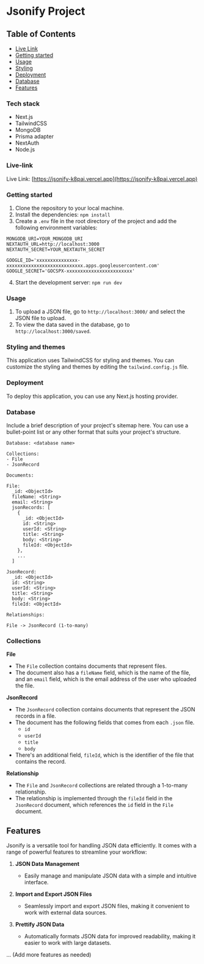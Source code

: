 # Jsonify Project

## Table of Contents

-   [Live Link](#live-link)
-   [Getting started](#getting-started)
-   [Usage](#usage)
-   [Styling](#styling)
-   [Deployment](#deployment)
-   [Database](#database)
-   [Features](#features)

### Tech stack

-   Next.js
-   TailwindCSS
-   MongoDB
-   Prisma adapter
-   NextAuth
-   Node.js

### Live-link

Live Link: [https://jsonify-k8pai.vercel.app](https://jsonify-k8pai.vercel.app)

### Getting started

1. Clone the repository to your local machine.
2. Install the dependencies: `npm install`
3. Create a `.env` file in the root directory of the project and add the following environment variables:

```
MONGODB_URI=YOUR_MONGODB_URI
NEXTAUTH_URL=http://localhost:3000
NEXTAUTH_SECRET=YOUR_NEXTAUTH_SECRET

GOOGLE_ID='xxxxxxxxxxxxxxx-xxxxxxxxxxxxxxxxxxxxxxxxxxxx.apps.googleusercontent.com'
GOOGLE_SECRET='GOCSPX-xxxxxxxxxxxxxxxxxxxxxxxx'
```

4. Start the development server: `npm run dev`

### Usage

1. To upload a JSON file, go to `http://localhost:3000/` and select the JSON file to upload.
2. To view the data saved in the database, go to `http://localhost:3000/saved`.

### Styling and themes

This application uses TailwindCSS for styling and themes. You can customize the styling and themes by editing the `tailwind.config.js` file.

### Deployment

To deploy this application, you can use any Next.js hosting provider.

### Database

Include a brief description of your project's sitemap here. You can use a bullet-point list or any other format that suits your project's structure.

```
Database: <database name>

Collections:
- File
- JsonRecord

Documents:

File:
  _id: <ObjectId>
  fileName: <String>
  email: <String>
  jsonRecords: [
    {
      _id: <ObjectId>
      id: <String>
      userId: <String>
      title: <String>
      body: <String>
      fileId: <ObjectId>
    },
    ...
  ]

JsonRecord:
  _id: <ObjectId>
  id: <String>
  userId: <String>
  title: <String>
  body: <String>
  fileId: <ObjectId>

Relationships:

File -> JsonRecord (1-to-many)
```

### Collections

**File**

-   The `File` collection contains documents that represent files.
-   The document also has a `fileName` field, which is the name of the file, and an `email` field, which is the email address of the user who uploaded the file.

**JsonRecord**

-   The `JsonRecord` collection contains documents that represent the JSON records in a file.
-   The document has the following fields that comes from each `.json` file.
    -   `id`
    -   `userId`
    -   `title`
    -   `body`
-   There's an additional field, `fileId`, which is the identifier of the file that contains the record.

**Relationship**

-   The `File` and `JsonRecord` collections are related through a 1-to-many relationship.
-   The relationship is implemented through the `fileId` field in the `JsonRecord` document, which references the `id` field in the `File` document.

## Features

Jsonify is a versatile tool for handling JSON data efficiently. It comes with a range of powerful features to streamline your workflow:

1. **JSON Data Management**

    - Easily manage and manipulate JSON data with a simple and intuitive interface.

2. **Import and Export JSON Files**

    - Seamlessly import and export JSON files, making it convenient to work with external data sources.

3. **Prettify JSON Data**
    - Automatically formats JSON data for improved readability, making it easier to work with large datasets.

... (Add more features as needed)
